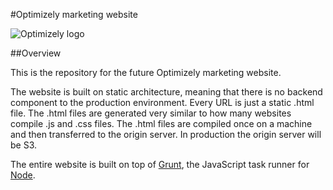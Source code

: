 #Optimizely marketing website

![Optimizely logo](http://styleguide.optimizely.com/img/logos/optimizely/blue/optimizely_logo_BLUE.svg)

##Overview

This is the repository for the future Optimizely marketing website.

The website is built on static architecture, meaning that there is no backend component to the production environment. Every URL is just a static .html file. The .html files are generated very similar to how many websites compile .js and .css files. The .html files are compiled once on a machine and then transferred to the origin server. In production the origin server will be S3.

The entire website is built on top of [Grunt](http://gruntjs.com), the JavaScript task runner for [Node](http://nodejs.org).
